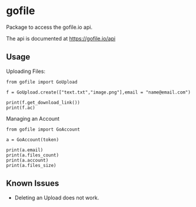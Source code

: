 # gofile

Package to access the gofile.io api.

The api is documented at https://gofile.io/api

## Usage

Uploading Files:

```
from gofile import GoUpload

f = GoUpload.create(["text.txt","image.png"],email = "name@email.com")

print(f.get_download_link())
print(f.ac)
```

Managing an Account

```
from gofile import GoAccount

a = GoAccount(token)

print(a.email)
print(a.files_count)
print(a.account)
print(a.files_size)
```

## Known Issues

- Deleting an Upload does not work.